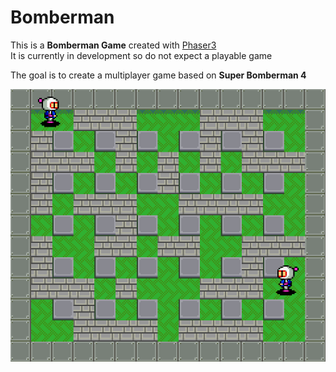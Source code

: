 # Bomberman

This is a **Bomberman Game** created with [Phaser3](https://phaser.io/phaser3)  
It is currently in development so do not expect a playable game

The goal is to create a multiplayer game based on **Super Bomberman 4**

![Bomberman](./src/assets/screenshot.png)
